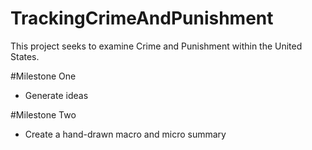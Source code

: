 # TrackingCrimeAndPunishment

This project seeks to examine Crime and Punishment within the United States.

#Milestone One
- Generate ideas

#Milestone Two
- Create a hand-drawn macro and micro summary
